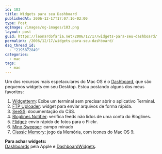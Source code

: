 ```yaml
---
id: 183
title: Widgets para seu Dashboard
publishedAt: 2006-12-17T17:07:16-02:00
type: Post
ogImage: /images/og-images/183.png
layout: post
guid: https://leonardofaria.net/2006/12/17/widgets-para-seu-dashboard/
permalink: /2006/12/17/widgets-para-seu-dashboard/
dsq_thread_id:
  - "2195872849"
categories:
  - mac
tags:
  - mac
---
```

Um dos recursos mais espetaculares do Mac OS é o [Dashboard](http://www.apple.com/downloads/dashboard/), que são pequenos widgets em seu Desktop. Estou postando alguns dos meus favoritos:

1) [Widgetterm](http://widgetterm.sourceforge.net/): Exibe um terminal sem precisar abrir o aplicativo Terminal.  
2) [FTP Uploader](http://www.apple.com/downloads/dashboard/networking_security/ftpuploader.html): widget para enviar arquivos de forma rápida.  
3) [SeeSS](http://www.guyd2.com/widget/seess/index.html): documentação do CSS.  
4) [Bloglines Notifier](http://www.apple.com/downloads/dashboard/blogs_forums/bloglinesnotifier.html): verifica feeds não lidos de uma conta do Bloglines.  
5) [Flidget](http://www.apple.com/downloads/dashboard/blogs_forums/flidget.html): envio rápido de fotos para o Flickr.  
6) [Mine Sweeper](http://www.apple.com/downloads/dashboard/games/minesweeper.html): campo minado  
7) [Classic Memory](http://www.apple.com/downloads/dashboard/games/classicmemory.html): jogo da Memória, com icones do Mac OS 9.

**Para achar widgets:**  
[Dashboards](http://www.apple.com/downloads/dashboard/) pela Apple e [DashboardWidgets](http://www.dashboardwidgets.com/).
